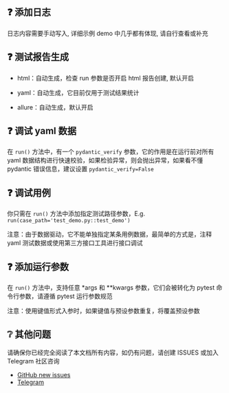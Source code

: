 ## ❓ 添加日志

日志内容需要手动写入, 详细示例 demo 中几乎都有体现, 请自行查看或补充

## ❓ 测试报告生成

- html：自动生成，检查 run 参数是否开启 html 报告创建, 默认开启

- yaml：自动生成，它目前仅用于测试结果统计

- allure：自动生成，默认开启

## ❓ 调试 yaml 数据

在 `run()` 方法中，有一个 `pydantic_verify` 参数，它的作用是在运行前对所有 yaml 数据结构进行快速校验，如果检验异常，则会抛出异常，如果看不懂
pydantic 错误信息，建议设置 `pydantic_verify=False`

## ❓ 调试用例

你只需在 `run()` 方法中添加指定测试路径参数，E.g. `run(case_path='test_demo.py::test_demo')`

注意：由于数据驱动，它不能单独指定某条用例数据，最简单的方式是，注释 yaml 测试数据或使用第三方接口工具进行接口调试

## ❓ 添加运行参数

在 `run()` 方法中，支持任意 *args 和 **kwargs 参数，它们会被转化为 pytest 命令行参数，请遵循 pytest 运行参数规范

注意：使用键值形式入参时，如果键值与预设参数重复，将覆盖预设参数

## ❔ 其他问题

请确保你已经完全阅读了本文档所有内容，如仍有问题，请创建 ISSUES 或加入 Telegram 社区咨询

- [GitHub new issues](https://github.com/wu-clan/httpfpt/issues)
- [Telegram](https://t.me/+ZlPhIFkPp7E4NGI1)
